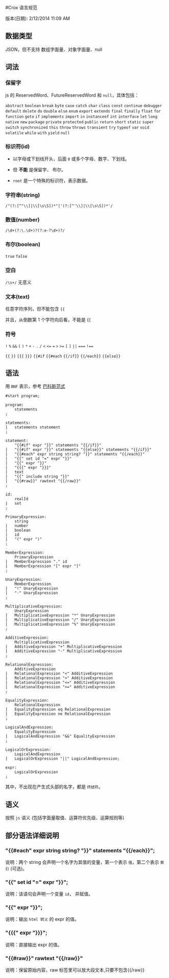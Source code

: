#Crox 语言规范 

版本(日期): 2/12/2014 11:09 AM

## 数据类型

JSON，但不支持 数组字面量、对象字面量、null

## 词法

### 保留字

js 的 ReservedWord、FutureReservedWord 和 `null`，具体包括：

`abstract` `boolean` `break` `byte` `case` `catch` `char` `class` `const` `continue` `debugger` `default` `delete` `do` `double` `else` `enum` `export` `extends` `final` `finally` `float` `for` `function` `goto` `if` `implements` `import` `in` `instanceof` `int` `interface` `let` `long` `native` `new` `package` `private` `protected` `public` `return` `short` `static` `super` `switch` `synchronized` `this` `throw` `throws` `transient` `try` `typeof` `var` `void` `volatile` `while` `with` `yield` `null`

### 标识符(id)

- 以字母或下划线开头，后面 `0` 或多个字母、数字、下划线。

- 但 **不能** 是保留字、 布尔。

- `root` 是一个特殊的标识符，表示数据。 

### 字符串(string)

`/"(?:[^"\\]|\\[\s\S])*"|'(?:[^'\\]|\\[\s\S])*'/ `

### 数值(number)

`/\d+(?:\.\d+)?(?:e-?\d+)?/`

### 布尔(boolean)

`true` `false`

### 空白 

`/\s+/` 无意义

### 文本(text)

任意字符序列，但不能包含 `{{`

并且，从倒数第 1 个字符向后看，不能是 {{ 

### 符号 

`!` `%` `&&` `(` `)` `*` `+` `-` `.` `/` `<` `<=` `=` `>` `>=` `[` `]` `||` `===` `!==`

`{{` `}}` `{{{` `}}}` `{{#if` `{{#each` `{{/if}}` `{{/each}}` `{{else}}`

## 语法

用 `BNF` 表示，参考 [巴科斯范式](http://zh.wikipedia.org/wiki/%E5%B7%B4%E7%A7%91%E6%96%AF%E8%8C%83%E5%BC%8F)

```
#start program;

program:
    statements
;

statements:
|   statements statement
;

statement:
    "{{#if" expr "}}" statements "{{/if}}"
|   "{{#if" expr "}}" statements "{{else}}" statements "{{/if}}"
|   "{{#each" expr string string? "}}" statements "{{/each}}"
|   "{{" set id "=" expr "}}"
|   "{{" expr "}}"
|   "{{{" expr "}}}"
|   text
|   "{{" include string "}}"
|   "{{#raw}}" rawtext "{{/raw}}"
;

id:
    realId 
|   set
; 

PrimaryExpression:
    string
|   number
|   boolean
|   id
|   "(" expr ")"
;

MemberExpression:
    PrimaryExpression
|   MemberExpression "." id
|   MemberExpression "[" expr "]" 
;

UnaryExpression:
    MemberExpression
|   "!" UnaryExpression
|   "-" UnaryExpression
; 

MultiplicativeExpression:
    UnaryExpression
|   MultiplicativeExpression "*" UnaryExpression
|   MultiplicativeExpression "/" UnaryExpression
|   MultiplicativeExpression "%" UnaryExpression
;

AdditiveExpression:
    MultiplicativeExpression
|   AdditiveExpression "+" MultiplicativeExpression
|   AdditiveExpression "-" MultiplicativeExpression
;

RelationalExpression:
    AdditiveExpression
|   RelationalExpression "<" AdditiveExpression
|   RelationalExpression ">" AdditiveExpression
|   RelationalExpression "<=" AdditiveExpression
|   RelationalExpression ">=" AdditiveExpression
;

EqualityExpression:
    RelationalExpression
|   EqualityExpression eq RelationalExpression
|   EqualityExpression ne RelationalExpression
;

LogicalAndExpression:
    EqualityExpression
|   LogicalAndExpression "&&" EqualityExpression
;

LogicalOrExpression:
    LogicalAndExpression
|   LogicalOrExpression "||" LogicalAndExpression;

expr:
    LogicalOrExpression
;

```

其中，不出现在产生式头部的名字，都是 `终结符`。

## 语义

按照 `js` 语义 (包括字面量取值、运算符优先级、运算规则等)

## 部分语法详细说明

### **"{{#each" expr string string? "}}" statements "{{/each}}";**

说明：两个 string 会声明一个名字为其值的变量，第一个表示 `值`，第二个表示 `索引` (可选)。

### **"{{" set id "=" expr "}}";**

说明：该语句会声明一个变量 `id`， 并赋值。 

### **"{{" expr "}}";**

说明：输出 `html 转义` 的 expr 的值。

### **"{{{" expr "}}}";**

说明：直接输出 expr 的值。

### **"{{#raw}}" rawtext "{{/raw}}"**

说明：保留原始内容，raw 标签里可以放大段文本,只要不包含{{/raw}}